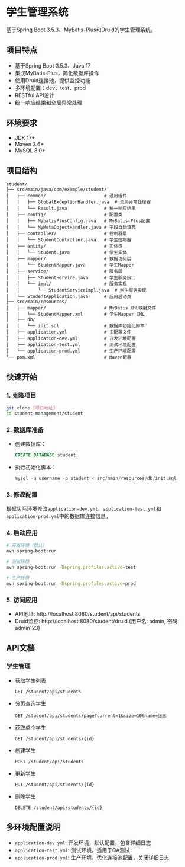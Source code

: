# 学生管理系统

基于Spring Boot 3.5.3、MyBatis-Plus和Druid的学生管理系统。

## 项目特点

- 基于Spring Boot 3.5.3、Java 17
- 集成MyBatis-Plus，简化数据库操作
- 使用Druid连接池，提供监控功能
- 多环境配置：dev、test、prod
- RESTful API设计
- 统一响应结果和全局异常处理

## 环境要求

- JDK 17+
- Maven 3.6+
- MySQL 8.0+

## 项目结构

```
student/
├── src/main/java/com/example/student/
│   ├── common/                      # 通用组件
│   │   ├── GlobalExceptionHandler.java  # 全局异常处理器
│   │   └── Result.java              # 统一响应结果
│   ├── config/                      # 配置类
│   │   ├── MybatisPlusConfig.java   # MyBatis-Plus配置
│   │   └── MyMetaObjectHandler.java # 字段自动填充
│   ├── controller/                  # 控制器层
│   │   └── StudentController.java   # 学生控制器
│   ├── entity/                      # 实体类
│   │   └── Student.java             # 学生实体
│   ├── mapper/                      # 数据访问层
│   │   └── StudentMapper.java       # 学生Mapper
│   ├── service/                     # 服务层
│   │   ├── StudentService.java      # 学生服务接口
│   │   └── impl/                    # 服务实现
│   │       └── StudentServiceImpl.java  # 学生服务实现
│   └── StudentApplication.java      # 应用启动类
├── src/main/resources/
│   ├── mapper/                      # MyBatis XML映射文件
│   │   └── StudentMapper.xml        # 学生Mapper XML
│   ├── db/
│   │   └── init.sql                 # 数据库初始化脚本
│   ├── application.yml              # 主配置文件
│   ├── application-dev.yml          # 开发环境配置
│   ├── application-test.yml         # 测试环境配置
│   └── application-prod.yml         # 生产环境配置
└── pom.xml                          # Maven配置
```

## 快速开始

### 1. 克隆项目

```bash
git clone [项目地址]
cd student-management/student
```

### 2. 数据库准备

- 创建数据库：
  ```sql
  CREATE DATABASE student;
  ```

- 执行初始化脚本：
  ```sql
  mysql -u username -p student < src/main/resources/db/init.sql
  ```

### 3. 修改配置

根据实际环境修改`application-dev.yml`、`application-test.yml`和`application-prod.yml`中的数据库连接信息。

### 4. 启动应用

```bash
# 开发环境（默认）
mvn spring-boot:run

# 测试环境
mvn spring-boot:run -Dspring.profiles.active=test

# 生产环境
mvn spring-boot:run -Dspring.profiles.active=prod
```

### 5. 访问应用

- API地址: http://localhost:8080/student/api/students
- Druid监控: http://localhost:8080/student/druid (用户名: admin, 密码: admin123)

## API文档

### 学生管理

- 获取学生列表
  ```
  GET /student/api/students
  ```

- 分页查询学生
  ```
  GET /student/api/students/page?current=1&size=10&name=张三
  ```

- 获取单个学生
  ```
  GET /student/api/students/{id}
  ```

- 创建学生
  ```
  POST /student/api/students
  ```

- 更新学生
  ```
  PUT /student/api/students/{id}
  ```

- 删除学生
  ```
  DELETE /student/api/students/{id}
  ```

## 多环境配置说明

- `application-dev.yml`: 开发环境，默认配置，包含详细日志
- `application-test.yml`: 测试环境，适用于QA测试
- `application-prod.yml`: 生产环境，优化连接池配置，关闭详细日志 